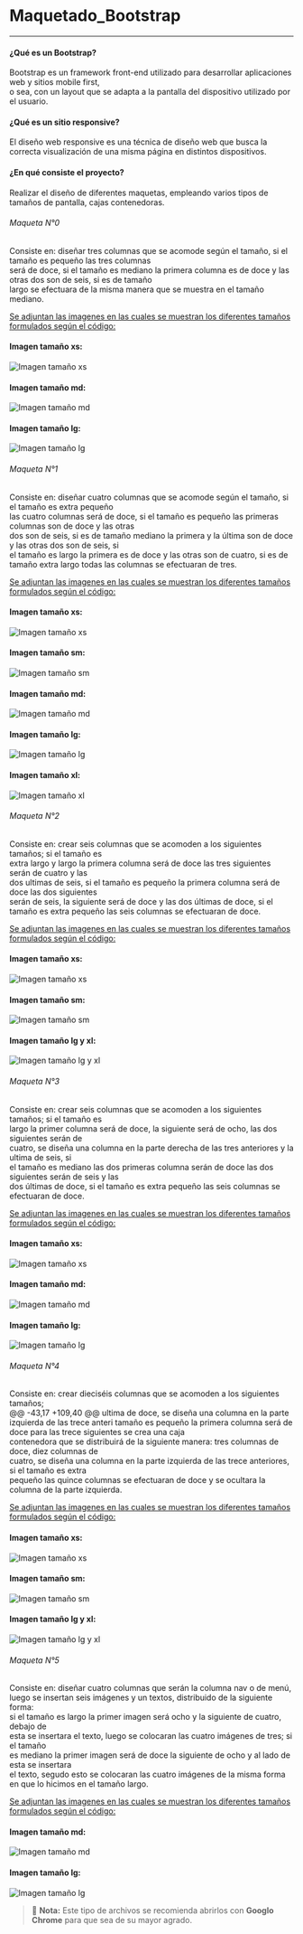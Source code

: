 # Maquetado_Bootstrap
----------------------------------------------
#### ¿Qué es un Bootstrap?
Bootstrap es un framework front-end utilizado para desarrollar aplicaciones web y sitios mobile first, <br/>
o sea, con un layout que se adapta a la pantalla del dispositivo utilizado por el usuario.

#### ¿Qué es un sitio responsive?
El diseño web responsive es una técnica de diseño web que busca la correcta visualización de una misma página en distintos dispositivos.

#### ¿En qué consiste el proyecto?
Realizar el diseño de diferentes maquetas, empleando varios tipos de tamaños de pantalla, cajas contenedoras.



###### Maqueta N°0
Consiste en: diseñar tres columnas que se acomode según el tamaño, si el tamaño es pequeño las tres columnas <br/>
será de doce, si el tamaño es mediano la primera columna es de doce y las otras dos son de seis, si es de tamaño <br/>
largo se efectuara de la misma manera que se muestra en el tamaño mediano.<br/>

<ins>Se adjuntan las imagenes en las cuales se muestran los diferentes tamaños formulados según el código:</ins><br/>

#### **Imagen tamaño xs:** <br/>

![Imagen tamaño xs](https://lh3.googleusercontent.com/pw/AM-JKLV4IUlTQUxQk_XXl0KM9zRxru_8yaGMXLBmKiDGOjmF0Un1pLd-LPF1Rcp3j_BEcVFbvtZ9mEJj_qxVnf-rq0D6DbI19GXIC0_BlNGdiwwHR6T3u6WjT1k0Vzs5cvVb70TAFC-a_KqBklKJ_zBGsF5m=w435-h589-no?authuser=0)

#### **Imagen tamaño md:** <br/>
![Imagen tamaño md](https://lh3.googleusercontent.com/pw/AM-JKLWp9UScoDLNpJs4i0DXbnJ9qhQ4N-jdi6NoN1txPjl5cbynG-ox2TAs9_g9ty1I5ev8fgVGhpgwABu6FTmVGbavnf8h1Eh7aLWEdiSbAEOQ9_FfUkAQA3AOCtImgqKNYsUcWuKQBooZ0yR69w65SdE3=w859-h415-no?authuser=0)

#### **Imagen tamaño lg:** <br/>
![Imagen tamaño lg](https://lh3.googleusercontent.com/pw/AM-JKLUQXJQf3A4irzLOniskFAg7hSshuvXAO55bs5Ggj33qUKNR_Kmmi6um_QinoyHIbLaYoA14i9lMi5kfwQPFJsplnycHdEKc6jopEqZCYZa39gz17vuImUvniZbCffMHaiUtBv_4jyITL0xZvqiw5XVG=w1245-h600-no?authuser=0)


###### Maqueta N°1
Consiste en: diseñar cuatro columnas que se acomode según el tamaño, si el tamaño es extra pequeño <br/>
las cuatro columnas será de doce, si el tamaño es pequeño las primeras columnas son de doce y las otras <br/>
dos son de seis, si es de tamaño mediano la primera y la última son de doce y las otras dos son de seis, si <br/>
el tamaño es largo la primera es de doce y las otras son de cuatro, si es de tamaño extra largo todas las columnas se efectuaran de tres.<br/>

<ins>Se adjuntan las imagenes en las cuales se muestran los diferentes tamaños formulados según el código:</ins><br/>

#### **Imagen tamaño xs:** <br/>

![Imagen tamaño xs](https://lh3.googleusercontent.com/pw/AM-JKLV4IUlTQUxQk_XXl0KM9zRxru_8yaGMXLBmKiDGOjmF0Un1pLd-LPF1Rcp3j_BEcVFbvtZ9mEJj_qxVnf-rq0D6DbI19GXIC0_BlNGdiwwHR6T3u6WjT1k0Vzs5cvVb70TAFC-a_KqBklKJ_zBGsF5m=w435-h589-no?authuser=0)

#### **Imagen tamaño sm:** <br/>

![Imagen tamaño sm](https://lh3.googleusercontent.com/pw/AM-JKLUpUzcxLAfrtWQLj2QFWe_QVh2kgfSXTeb5LZTuiQc5MpIP9OV8EcVynLxw41KnVwztgcWUldRxHRAu4_5WesrB9VkD6vg9BK6ANUQPh5Lqe4PEMhGltKMIi08CAC2vK2Ef1aeAeO_On40LGgp2C7Ql=w562-h591-no?authuser=0)

#### **Imagen tamaño md:** <br/>

![Imagen tamaño md](https://lh3.googleusercontent.com/pw/AM-JKLXEJwdaLykzUAA0zhIDjkb7Vfa7WNpP9WK91FsOyCMjcLCEnp1jZVin8xdK2z9zde3G-1XkFS7731YHnlcS3SgE0Mvcrc_WELexZVkI3uF8B2jbw2XI6VIsP2RK3vETfiAA_nqUpI9aP7rev2SgfyLu=w739-h589-no?authuser=0)

#### **Imagen tamaño lg:** <br/>

![Imagen tamaño lg](https://lh3.googleusercontent.com/pw/AM-JKLXDTpo0bFgyK7lOJ5SMDkoJm9nrl0DkEHJmhHDTLNYCu9QK4C0Dn55N8xHIMTnEMgV0TmF27cGr8-VoVREsS8pO2ZX9R-zC6s7LZh-2UrwXiq_aldmXGR653bpetQ15TEjVWTKYszoXxBzt2ug3D9gt=w951-h591-no?authuser=0)

#### **Imagen tamaño xl:** <br/>

![Imagen tamaño xl](https://lh3.googleusercontent.com/pw/AM-JKLVYIaRo4pYEQ60Guls6L1StkLB0QrKO1HDh9BdO0feA1ucum5ByJ0K3Ood4uJKYbmtH10p6Le3X0Xt_xlfJjC3Z-Eu2zJDulzmM-Wceggkx_keLUm07JeHfwNtQtImHIpd2N-D3TtCe7khCGRRuVN_D=w1240-h601-no?authuser=0)


###### Maqueta N°2
Consiste en: crear seis columnas que se acomoden a los siguientes tamaños; si el tamaño es <br/>
extra largo y largo la primera columna será de doce las tres siguientes serán de cuatro y las <br/>
dos ultimas de seis, si el tamaño es pequeño la primera columna será de doce las dos siguientes <br/>
serán de seis, la siguiente será de doce y las dos últimas de doce, si el tamaño es extra pequeño las seis columnas se efectuaran de doce.<br/>

<ins>Se adjuntan las imagenes en las cuales se muestran los diferentes tamaños formulados según el código:</ins><br/>

#### **Imagen tamaño xs:** <br/>

![Imagen tamaño xs](https://lh3.googleusercontent.com/pw/AM-JKLVS-nNVvDlejSK_l-4XwiIqwMF7mINO3kPGiA4n91k258Eued-8pjGuOW1AaWoMVlzJBgzXgoYrpaDLViM_SuBLGU8Dh638sUOMhYSvtoUwRxBUAH2cP2E-Ni29j-zUuTbl_9ZlqJ9ergXHoSoo3qdb=w433-h590-no?authuser=0)

#### **Imagen tamaño sm:** <br/>

![Imagen tamaño sm](https://lh3.googleusercontent.com/pw/AM-JKLXr9jS-21kBMGrSm6L2DhsoqG4Z7d0UJTnmYu9JnMk_JJ7JAl2bKxzjAXshD9i9-Yxi-GL9udptGkmQNzVHj7tis3uM7gkFDqCRg4NKJtFPbuMu9aSKF-Sx2aE_d5vV6PfVhuD0PtqkX6_bTpBcHmRF=w897-h589-no?authuser=0)

#### **Imagen tamaño lg y xl:** <br/>

![Imagen tamaño lg y xl](https://lh3.googleusercontent.com/pw/AM-JKLVTEhMR93NLcRxIh1HjtNpZ52XvuHuEOK7HERN86LL0MPelGILpd-nHAC02pf_iFc-sxocAnv7iNiRH6HvQbrukZdIz_oRbce2lYeb-tve1qoPK8PB6UWd5SIl96WpRp4W3RzJ0x-57iH-jyp9j17JZ=w1240-h596-no?authuser=0)


###### Maqueta N°3
Consiste en: crear seis columnas que se acomoden a los siguientes tamaños; si el tamaño es <br/>
largo la primer columna será de doce, la siguiente será de ocho, las dos siguientes serán de <br/>
cuatro, se diseña una columna en la parte derecha de las tres anteriores y la ultima de seis, si <br/>
el tamaño es mediano las dos primeras columna serán de doce las dos siguientes serán de seis y las <br/>
dos últimas de doce, si el tamaño es extra pequeño las seis columnas se efectuaran de doce.<br/>

<ins>Se adjuntan las imagenes en las cuales se muestran los diferentes tamaños formulados según el código:</ins><br/>

#### **Imagen tamaño xs:** <br/>

![Imagen tamaño xs](https://lh3.googleusercontent.com/pw/AM-JKLXbNTHhioLLPJ6UbEAFHgaNnvNBbxSesnm4OGFmz33Y7PJc2zX5i_VMFYrxEI9WzEaknwyrpfjO6abjyFt6Tl65AzdLxt17tAFl_rinvub_jvXoybvIN6Ez2kdshMBI1qb_w3iewa0HWMeVQsG-C0Yz=w432-h586-no?authuser=0)

#### **Imagen tamaño md:** <br/>

![Imagen tamaño md](https://lh3.googleusercontent.com/pw/AM-JKLWmTcj_boulVeXqaaBXnFz8IGUU1bilXrwU7etYIcu_f4uKw5ya_Y_ZPa5mFy35ktr9EHpxldB32bvpEx6FG6Bc5lvL9_Wu1ukuCVaP7LWbRKlW949RoO49-JtOV8YcINmBpFJfh5bvWmg7FWpmYHzK=w929-h587-no?authuser=0)

#### **Imagen tamaño lg:** <br/>

![Imagen tamaño lg](https://lh3.googleusercontent.com/pw/AM-JKLUWgTIc-coGTAWuBAw0AGWT2UXdupYGn3tqcPcIkZnkgqtWTK5JchVgV1Hj8QT9INAsXnQe8wy8GQFif_Q_NWb6RvtrW4sLmPpa1h_IAfp2r0yEOVV2IRcTgzr9nmk5emZSiU_N6Z_P7oFwhH_8vmBg=w1244-h601-no?authuser=0)


###### Maqueta N°4
Consiste en: crear dieciséis columnas que se acomoden a los siguientes tamaños; <br/>
	@@ -43,17 +109,40 @@ ultima de doce, se diseña una columna en la parte izquierda de las trece anteri
tamaño es pequeño la primera columna será de doce para las trece siguientes se crea una caja <br/>
contenedora que se distribuirá de la siguiente manera: tres columnas de doce, diez columnas de <br/>
cuatro, se diseña una columna en la parte izquierda de las trece anteriores, si el tamaño es extra <br/>
pequeño las quince columnas se efectuaran de doce y se ocultara la columna de la parte izquierda.<br/>

<ins>Se adjuntan las imagenes en las cuales se muestran los diferentes tamaños formulados según el código:</ins><br/>

#### **Imagen tamaño xs:** <br/>

![Imagen tamaño xs](https://lh3.googleusercontent.com/pw/AM-JKLWbpMzlMbyMPWPrOWxFPJEeH-k5ihKpS4pQITBruJUxSZIR-BGJ9eEWv1_Zh8jJSGA_SKG5GtpQ2l7ym6htwXwCmk9WCmB5DPIkiIRpcqKPzJu5dcugH-krinm1GOJuANy62ohGXfdYqzgBFG8SV0yy=w450-h590-no?authuser=0)

#### **Imagen tamaño sm:** <br/>

![Imagen tamaño sm](https://lh3.googleusercontent.com/pw/AM-JKLWf2Bm1a73mHh6GSn1clEAGRtpg6Kxq6V06zbrOOVr1Yh6SBYLwNRbRJHQBmDrGumaEN-5SPGfl4MVG_Zt4eV24eK0725xzIpSbTJIK_a1s8tumSnwVgnjAwu1eAEIZNcZ7VnUWNTsHcX20Zxkn9Lbb=w664-h589-no?authuser=0)

#### **Imagen tamaño lg y xl:** <br/>

![Imagen tamaño lg y xl](https://lh3.googleusercontent.com/pw/AM-JKLXPV6AquLtCNkMN8OjUBgwf4fl3nZVod5bV22tDTr-J9uqu6HT7ZTYEHriXwAsyb_1K_2F-8BQqrWvhZMAFeA2N_FQnDue4pD7rMi_qXSYpmKOD8XxdMOjaNtqavWUIjQYv5H-7lZOEKGo9lZy4IE4i=w1243-h598-no?authuser=0)


###### Maqueta N°5
Consiste en: diseñar cuatro columnas que serán la columna nav o de menú, <br/> 
luego se insertan seis imágenes y un textos, distribuido de la siguiente forma: <br/> 
si el tamaño es largo la primer imagen será ocho y la siguiente de cuatro, debajo de <br/>
esta se insertara el texto, luego se colocaran las cuatro imágenes de tres; si el tamaño <br/>
es mediano la primer imagen será de doce la siguiente de ocho y al lado de esta se insertara <br/>
el texto, segudo esto se colocaran las cuatro imágenes de la misma forma en que lo hicimos en el tamaño largo.<br/>

<ins>Se adjuntan las imagenes en las cuales se muestran los diferentes tamaños formulados según el código:</ins><br/>

#### **Imagen tamaño md:** <br/>

![Imagen tamaño md](https://lh3.googleusercontent.com/pw/AM-JKLU2yq8hQ0H_RvtK5sVL_Luac33YZaQnOr9FyH3arj9kvKi7pegyGqlhxWiCkhrnSy4mVSf4pi2QtxVVqinREH0Z84voU8wb9rERqduSiRoo5fzm7jP6eNF69dgicZwB1rHV3Vy0BfBcSNO2sX63vJbZ=w905-h590-no?authuser=0)

#### **Imagen tamaño lg:** <br/>

![Imagen tamaño lg](https://lh3.googleusercontent.com/pw/AM-JKLUTAzdrdc5UBIlUsPuykiuU1OCC7knN6TAmmfQNP0aXDfIbHfn6oWRJhJkh0H-p45HOK7xNZSNcDDo6y5rvkMwfQSJGTUhLRuJ3OXPw7T0myxb7VmMo3p77d2eX-MEEAX5VLKXEF0MTvVg-3W4vHUH1=w955-h592-no?authuser=0)


> :memo: **Nota:** Este tipo de archivos se recomienda abrirlos con **Googlo Chrome** para que sea de su mayor agrado.
